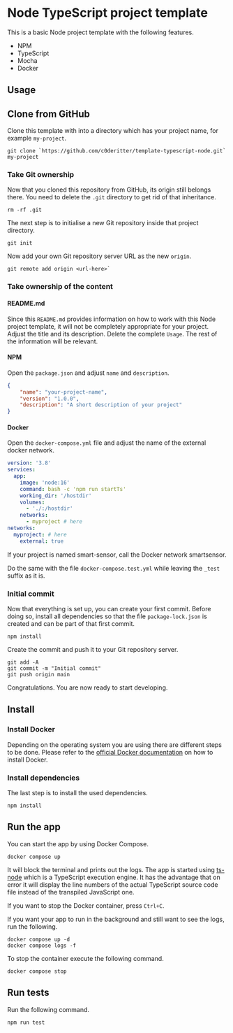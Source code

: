 # Node TypeScript project template

This is a basic Node project template with the following features.

- NPM
- TypeScript
- Mocha
- Docker

## Usage

## Clone from GitHub

Clone this template with into a directory which has your project name, for example `my-project`.

```
git clone `https://github.com/c0deritter/template-typescript-node.git` my-project
```

### Take Git ownership

Now that you cloned this repository from GitHub, its origin still belongs there. You need to delete the `.git` directory to get rid of that inheritance.

```
rm -rf .git
```

The next step is to initialise a new Git repository inside that project directory. 

```
git init
```

Now add your own Git repository server URL as the new `origin`.

```
git remote add origin <url-here>`
```

### Take ownership of the content

#### README.md

Since this `README.md` provides information on how to work with this Node project template, it will not be completely appropriate for your project. Adjust the title and its description. Delete the complete `Usage`. The rest of the information will be relevant.

#### NPM

Open the `package.json` and adjust `name` and `description`.

```json
{
    "name": "your-project-name",
    "version": "1.0.0",
    "description": "A short description of your project"
}
```

#### Docker

Open the `docker-compose.yml` file and adjust the name of the external docker network.

```yml
version: '3.8'
services:
  app:
    image: 'node:16'
    command: bash -c 'npm run startTs'
    working_dir: '/hostdir'
    volumes:
      - './:/hostdir'
    networks:
      - myproject # here
networks:
  myproject: # here
    external: true
```

If your project is named smart-sensor, call the Docker network smartsensor.

Do the same with the file `docker-compose.test.yml` while leaving the `_test` suffix as it is.

### Initial commit

Now that everything is set up, you can create your first commit. Before doing so, install all dependencies so that the file `package-lock.json` is created and can be part of that first commit.

```
npm install
```

Create the commit and push it to your Git repository server.

```
git add -A
git commit -m "Initial commit"
git push origin main
```

Congratulations. You are now ready to start developing.

## Install

### Install Docker

Depending on the operating system you are using there are different steps to be done. Please refer to the [official Docker documentation](https://docs.docker.com/engine/install/) on how to install Docker.

### Install dependencies

The last step is to install the used dependencies.

```
npm install
```

## Run the app

You can start the app by using Docker Compose.

```
docker compose up
```

It will block the terminal and prints out the logs. The app is started using [ts-node](https://www.npmjs.com/package/ts-node) which is a TypeScript execution engine. It has the advantage that on error it will display the line numbers of the actual TypeScript source code file instead of the transpiled JavaScript one.

If you want to stop the Docker container, press `Ctrl+C`.

If you want your app to run in the background and still want to see the logs, run the following.

```
docker compose up -d
docker compose logs -f
```

To stop the container execute the following command.

```
docker compose stop
```

## Run tests

Run the following command.

```
npm run test
```
